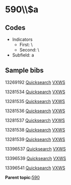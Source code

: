 # 590\\\\$a

## Codes

-   Indicators
    -   First: \\
    -   Second: \\
-   Subfield: a

## Sample bibs

13269192 [Quicksearch](https://search.library.yale.edu/catalog/13269192) [VXWS](http://prodorbis.library.yale.edu:7014/vxws/GetHoldingsService?bibId=13269192)

13281534 [Quicksearch](https://search.library.yale.edu/catalog/13281534) [VXWS](http://prodorbis.library.yale.edu:7014/vxws/GetHoldingsService?bibId=13281534)

13281535 [Quicksearch](https://search.library.yale.edu/catalog/13281535) [VXWS](http://prodorbis.library.yale.edu:7014/vxws/GetHoldingsService?bibId=13281535)

13281536 [Quicksearch](https://search.library.yale.edu/catalog/13281536) [VXWS](http://prodorbis.library.yale.edu:7014/vxws/GetHoldingsService?bibId=13281536)

13281537 [Quicksearch](https://search.library.yale.edu/catalog/13281537) [VXWS](http://prodorbis.library.yale.edu:7014/vxws/GetHoldingsService?bibId=13281537)

13281538 [Quicksearch](https://search.library.yale.edu/catalog/13281538) [VXWS](http://prodorbis.library.yale.edu:7014/vxws/GetHoldingsService?bibId=13281538)

13281539 [Quicksearch](https://search.library.yale.edu/catalog/13281539) [VXWS](http://prodorbis.library.yale.edu:7014/vxws/GetHoldingsService?bibId=13281539)

13396537 [Quicksearch](https://search.library.yale.edu/catalog/13396537) [VXWS](http://prodorbis.library.yale.edu:7014/vxws/GetHoldingsService?bibId=13396537)

13396539 [Quicksearch](https://search.library.yale.edu/catalog/13396539) [VXWS](http://prodorbis.library.yale.edu:7014/vxws/GetHoldingsService?bibId=13396539)

13396541 [Quicksearch](https://search.library.yale.edu/catalog/13396541) [VXWS](http://prodorbis.library.yale.edu:7014/vxws/GetHoldingsService?bibId=13396541)

**Parent topic:**[590](../../tags/590/590.md)

